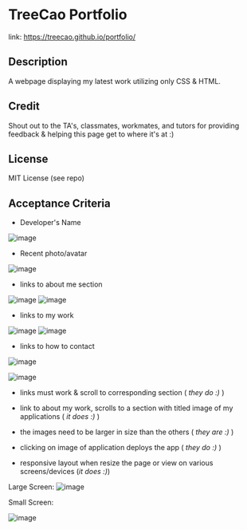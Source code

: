 # TreeCao Portfolio
link: https://treecao.github.io/portfolio/ 

## Description
A webpage displaying my latest work utilizing only CSS & HTML.

## Credit
Shout out to the TA's, classmates, workmates, and tutors for providing feedback & helping this page get to where it's at :) 

## License
MIT License (see repo)

## Acceptance Criteria

- Developer's Name

![image](https://user-images.githubusercontent.com/94645628/207946005-d336bc70-9d4e-4b21-a24b-16089637c36b.png)

- Recent photo/avatar

![image](https://user-images.githubusercontent.com/94645628/207946362-ad4204c7-f2ca-4298-a4b9-f85c79f545ec.png)

- links to about me section

![image](https://user-images.githubusercontent.com/94645628/207946439-ca6ebf05-88ec-4c03-a050-0a9be89ef9e4.png)
![image](https://user-images.githubusercontent.com/94645628/207946530-81e0887b-3799-4940-b97d-82b76f8506a0.png)

- links to my work

![image](https://user-images.githubusercontent.com/94645628/207948187-93ac10f0-bc2f-4b21-841e-825b17c42ef4.png)
![image](https://user-images.githubusercontent.com/94645628/207948225-c448c54c-7feb-413a-a237-6da72a9110b1.png)

- links to how to contact

![image](https://user-images.githubusercontent.com/94645628/207948327-a193b182-db19-4880-8cae-0d2302840ad2.png)

![image](https://user-images.githubusercontent.com/94645628/207948373-cd30b6cc-e0f4-43cb-ba88-c85ccabd0970.png)

- links must work & scroll to corresponding section (<i> they do :) </i>)

- link to about my work, scrolls to a section with titled image of my applications (<i> it does :) </i>)

- the images need to be larger in size than the others (<i> they are :) </i>)

- clicking on image of application deploys the app (<i> they do :) </i>)

- responsive layout when resize the page or view on various screens/devices (<i>it does :)</i>)

Large Screen:
![image](https://user-images.githubusercontent.com/94645628/207949255-de3477e7-45ba-4416-bbad-d5eb6594ca69.png)

Small Screen:

![image](https://user-images.githubusercontent.com/94645628/207949406-7e0508f4-777a-4a0b-8721-62afb8686076.png)
